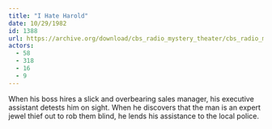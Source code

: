 ```yaml
---
title: "I Hate Harold"
date: 10/29/1982
id: 1388
url: https://archive.org/download/cbs_radio_mystery_theater/cbs_radio_mystery_theater-1351-1399.zip/cbs_radio_mystery_theater-1351-1399%2Fcbsrmt_1388_i_hate_harold.mp3
actors:
  - 58
  - 318
  - 16
  - 9
---
```

When his boss hires a slick and overbearing sales manager, his executive assistant detests him on sight. When he discovers that the man is an expert jewel thief out to rob them blind, he lends his assistance to the local police.